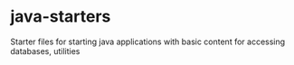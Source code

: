 # java-starters
Starter files for starting java applications with basic content for accessing databases, utilities


